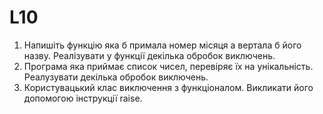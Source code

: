 # L10
1. Напишіть функцію яка б примала номер місяця а вертала б його назву. Реалізувати у функції декілька обробок виключень.
2. Програма яка приймає список чисел, перевіряє їх на унікальність. Реалузувати декілька обробок виключень.
3. Користувацький клас виключення з функціоналом. Викликати його допомогою інструкції raise.
